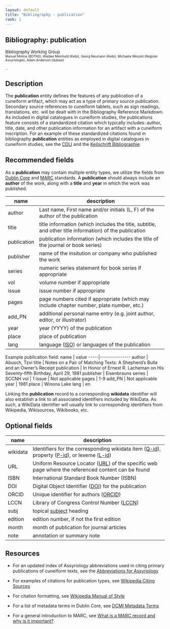 ```yaml
---
layout: default
title: "Bibliography - publication"
rank: 1
---
```


## Bibliography: publication

<font size=2>Bibliography Working Group</font><br/><font size=1>Manuel Molina (BDTNS), Wiebke Meinhold (Keibi), Georg Neumann (Keibi), Michaela Weszeli (Register Assyriologie), Adam Anderson (dubsar)

… </font>

## Description
The **publication** entity defines the features of any publication of a cuneiform artifact, which may act as a type of primary source publication. Secondary source references to cuneiform tablets, such as sign readings, translations, etc. will be dealt with in the Bibliography Reference Markdown. As included in digital catalogues in cuneiform studies, the publications feature consists of a standardized citation which typically includes: author, title, date, and other publication information for an artifact with a cuneiform inscription. For an example of these standardized citations found in bibliography **publication** entities as employed in digital catalogues in cuneiform studies, see the [CDLI](https://cdli.ox.ac.uk/wiki/abbreviations_for_assyriology) and the [Keilschrift Bibliographie](https://vergil.uni-tuebingen.de/keibi/index.php?r=volume/list). 

## Recommended fields
As a **publication** may contain multiple entity types, we utilize the fields from [Dublin Core](https://www.dublincore.org/specifications/dublin-core/dcmi-terms/#terms-bibliographicCitation) and [MARC](https://www.loc.gov/marc/umb/um01to06.html) standards. A **publication** should always include an **author** of the work, along with a **title** and **year** in which the work was published. 

name | description
-----|---------------
author | Last name, First name and/or initials (L, F) of the author of the publication
title | title information (which includes the title, subtitle, and other title information) of the publication
publication | publication information (which includes the title of the journal or book series)
publisher | name of the insitution or company who published the work
series | numeric series statement for book series if appropriate
vol | volume number if appropriate
issue | issue number if appropriate
pages | page numbers cited if appropriate (which may include chapter number, plate number, etc.)
add_PN | additional personal name entry (e.g. joint author, editor, or illustrator)
year | year (YYYY) of the publication
place | place of publication
lang | language ([ISO](https://en.wikipedia.org/wiki/List_of_ISO_639-1_codes)) or languages of the publication

Example publication field:
name | value
-----|---------------
author | Abusch, Tzvi
title | Notes on a Pair of Matching Texts: A Shepherd’s Bulla and an Owner’s Receipt
publication | In Honor of Ernest R. Lacheman on His Seventy-fifth Birthday, April 29, 1981
publisher | Eisenbrauns
series | SCCNH
vol | 1
issue | Not applicable
pages | 1-9
add_PN | Not applicable
year | 1981
place | Winona Lake
lang | en

Linking the **publication** record to a corresponding **wikidata** identifier will also establish a link to all associated identifiers included by WikiData. As such, a WikiData identifier will usually link to corresponding identifiers from Wikipedia, Wikisources, Wikibooks, etc.

## Optional fields

name | description
-----|--------------
wikidata | Identifiers for the corresponding wikidata item ([Q-id](https://www.wikidata.org/wiki/Q43649390)), property ([P-id](https://www.wikidata.org/wiki/Q18616576)), or lexeme ([L-id](https://www.wikidata.org/wiki/Q51885771))
URL | Uniform Resource Locator ([URL](https://en.wikipedia.org/wiki/URL)) of the specific web page where the referenced content can be found
ISBN | International Standard Book Number (ISBN)
DOI | Digital Object Identifier ([DOI](https://en.wikipedia.org/wiki/Digital_object_identifier)) for the publication
ORCID | Unique identifier for authors ([ORCID](https://info.orcid.org/documentation/))
LCCN | Library of Congress Control Number ([LCCN](https://en.wikipedia.org/w/index.php?title=Library_of_Congress_Control_Number&oldid=1078490046))
subj | topical [subject](https://en.wikipedia.org/wiki/Subject_(documents)) heading
edition | edition number, if not the first edition
month | month of publication for journal articles
note | annotation or summary note

## Resources
* For an updated index of Assyriology abbreviations used in citing primary publications of cuneiform texts, see the [Abbreviations for Assyriology](https://cdli.ox.ac.uk/wiki/abbreviations_for_assyriology)

* For examples of citations for publication types, see [Wikipedia Citing Sources](https://en.wikipedia.org/wiki/Wikipedia:Citing_sources#Examples)

* For citation formatting, see [Wikipedia Manual of Style](https://en.wikipedia.org/wiki/Wikipedia:Manual_of_Style)

* For a list of metadata terms in Dublin Core, see [DCMI Metadata Terms](https://www.dublincore.org/specifications/dublin-core/dcmi-terms/#terms-bibliographicCitation) 

* For a general introduction to MARC, see [What is a MARC record and why is it important?](https://www.loc.gov/marc/umb/um01to06.html)
